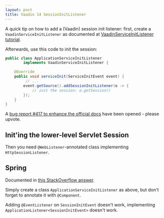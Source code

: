 ```yaml
---
layout: post
title: Vaadin 14 SessionInitListener
---
```


A quick tip on how to add a (Vaadin) session init listener: first,
create a `VaadinServiceInitListener` as documented at [VaadinServiceInitListener tutorial](https://vaadin.com/docs/v14/flow/advanced/tutorial-service-init-listener).

Afterwards, use this code to init the session:

```java
public class ApplicationServiceInitListener
        implements VaadinServiceInitListener {

    @Override
    public void serviceInit(ServiceInitEvent event) {
         // ...
        event.getSource().addSessionInitListener(e -> {
            // init the session: e.getSession()
        });
    }
}
```

A [bug report #417 to enhance the official docs](https://github.com/vaadin/docs/issues/417)
have been opened - please upvote.

## Init'ing the lower-level Servlet Session

Then you need `@WebListener`-annotated class implementing `HttpSessionListener`.

## Spring

Documented in [this StackOverflow answer](https://stackoverflow.com/a/60773432/377320).

Simply create a class `ApplicationServiceInitListener` as above, but don't
forget to annotate it with `@Component`.

Adding `@EventListener` on `SessionInitEvent` doesn't work, implementing
`ApplicationListener<SessionInitEvent>` doesn't work.
